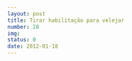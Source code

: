 ```yaml
---
layout: post
title: Tirar habilitação para velejar
number: 28
img:
status: 0
date: 2012-01-18
---
```


